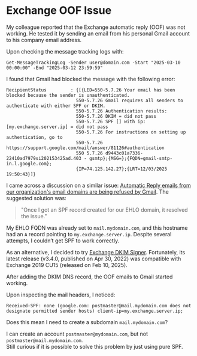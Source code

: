 # Exchange OOF Issue
My colleague reported that the Exchange automatic reply (OOF) was not working. He tested it by sending an email from his personal Gmail account to his company email address.

Upon checking the message tracking logs with:

`Get-MessageTrackingLog -Sender user@domain.com -Start "2025-03-10 00:00:00" -End "2025-03-12 23:59:59"`

I found that Gmail had blocked the message with the following error:

```
RecipientStatus         : {[{LED=550-5.7.26 Your email has been blocked because the sender is unauthenticated. 
                          550-5.7.26 Gmail requires all senders to authenticate with either SPF or DKIM. 
                          550-5.7.26 Authentication results:
                          550-5.7.26 DKIM = did not pass 
                          550-5.7.26 SPF [] with ip: [my.exchange.server.ip] = did not pass 
                          550-5.7.26 For instructions on setting up authentication, go to 
                          550-5.7.26 https://support.google.com/mail/answer/81126#authentication 
                          550 5.7.26 d9443c01a7336-22410ad7979si202153425ad.403 - gsmtp};{MSG=};{FQDN=gmail-smtp-in.l.google.com};
                          {IP=74.125.142.27};{LRT=12/03/2025 19:50:43}]}
```						  
I came across a discussion on a similar issue: [Automatic Reply emails from our organization's email domains are being refused by Gmail](https://support.google.com/mail/thread/287952959/automatic-reply-emails-from-our-organization-s-email-domains-are-being-refused-by-gmail?hl=en). The suggested solution was:

> "Once I got an SPF record created for our EHLO domain, it resolved the issue."

My EHLO FQDN was already set to `mail.mydomain.com`, and this hostname had an `A` record pointing to `my.exchange.server.ip`. Despite several attempts, I couldn’t get SPF to work correctly.

As an alternative, I decided to try [Exchange DKIM Signer](https://github.com/Pro/dkim-exchange). Fortunately, its latest release (v3.4.0, published on Apr 30, 2022) was compatible with Exchange 2019 CU15 (released on Feb 10, 2025).

After adding the DKIM DNS record, the OOF emails to Gmail started working.

Upon inspecting the mail headers, I noticed:

`Received-SPF: none (google.com: postmaster@mail.mydomain.com does not designate permitted sender hosts) client-ip=my.exchange.server.ip;`

Does this mean I need to create a subdomain `mail.mydomain.com`?

I can create an account `postmaster@mydomain.com`, but not `postmaster@mail.mydomain.com`.  
Still curious if it is possible to solve this problem by just using pure SPF. 